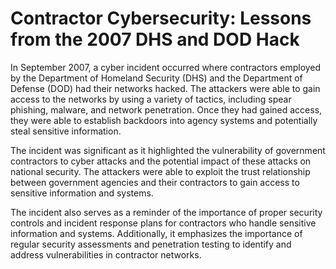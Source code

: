 Contractor Cybersecurity: Lessons from the 2007 DHS and DOD Hack
================================================================

In September 2007, a cyber incident occurred where contractors employed by the Department of Homeland Security (DHS) and the Department of Defense (DOD) had their networks hacked. The attackers were able to gain access to the networks by using a variety of tactics, including spear phishing, malware, and network penetration. Once they had gained access, they were able to establish backdoors into agency systems and potentially steal sensitive information.

The incident was significant as it highlighted the vulnerability of government contractors to cyber attacks and the potential impact of these attacks on national security. The attackers were able to exploit the trust relationship between government agencies and their contractors to gain access to sensitive information and systems.

The incident also serves as a reminder of the importance of proper security controls and incident response plans for contractors who handle sensitive information and systems. Additionally, it emphasizes the importance of regular security assessments and penetration testing to identify and address vulnerabilities in contractor networks.